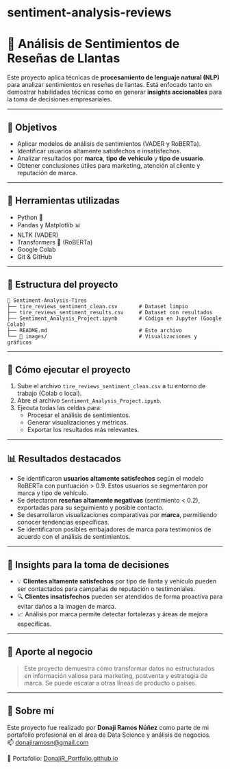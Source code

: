 # sentiment-analysis-reviews

# 🛞 Análisis de Sentimientos de Reseñas de Llantas

Este proyecto aplica técnicas de **procesamiento de lenguaje natural (NLP)** para analizar sentimientos en reseñas de llantas. Está enfocado tanto en demostrar habilidades técnicas como en generar **insights accionables** para la toma de decisiones empresariales.

---

## 📌 Objetivos

- Aplicar modelos de análisis de sentimientos (VADER y RoBERTa).
- Identificar usuarios altamente satisfechos e insatisfechos.
- Analizar resultados por **marca**, **tipo de vehículo** y **tipo de usuario**.
- Obtener conclusiones útiles para marketing, atención al cliente y reputación de marca.

---

## 🧠 Herramientas utilizadas

- Python 🐍  
- Pandas y Matplotlib 📊  
- NLTK (VADER)  
- Transformers 🤗 (RoBERTa)  
- Google Colab  
- Git & GitHub  

---

## 📁 Estructura del proyecto

```
📂 Sentiment-Analysis-Tires
├── tire_reviews_sentiment_clean.csv       # Dataset limpio
├── tire_reviews_sentiment_results.csv     # Dataset con resultados
├── Sentiment_Analysis_Project.ipynb       # Código en Jupyter (Google Colab)
├── README.md                              # Este archivo
└── 📂 images/                              # Visualizaciones y gráficos
```

---

## 🚀 Cómo ejecutar el proyecto

1. Sube el archivo `tire_reviews_sentiment_clean.csv` a tu entorno de trabajo (Colab o local).
2. Abre el archivo `Sentiment_Analysis_Project.ipynb`.
3. Ejecuta todas las celdas para:
   - Procesar el análisis de sentimientos.
   - Generar visualizaciones y métricas.
   - Exportar los resultados más relevantes.

---

## 📊 Resultados destacados

- Se identificaron **usuarios altamente satisfechos** según el modelo RoBERTa con puntuación > 0.9. Estos usuarios se segmentaron por marca y tipo de vehículo.
- Se detectaron **reseñas altamente negativas** (sentimiento < 0.2), exportadas para su seguimiento y posible contacto.
- Se desarrollaron visualizaciones comparativas por **marca**, permitiendo conocer tendencias específicas.
- Se identificaron posibles embajadores de marca para testimonios de acuerdo con el análisis de sentimientos.

---

## 🧩 Insights para la toma de decisiones

- 💡 **Clientes altamente satisfechos** por tipo de llanta y vehículo pueden ser contactados para campañas de reputación o testimoniales.
- 🔍 **Clientes insatisfechos** pueden ser atendidos de forma proactiva para evitar daños a la imagen de marca.
- 📈 Análisis por marca permite detectar fortalezas y áreas de mejora específicas.

---

## 💼 Aporte al negocio

> Este proyecto demuestra cómo transformar datos no estructurados en información valiosa para marketing, postventa y estrategia de marca. Se puede escalar a otras líneas de producto o países.

---

## 🙋 Sobre mí

Este proyecto fue realizado por **Donaji Ramos Núñez** como parte de mi portafolio profesional en el área de Data Science y análisis de negocios.  
📫 donajiramosn@gmail.com

🔗 Portafolio: [DonajiR_Portfolio.github.io](https://DonajiR_Portfolio.github.io)
